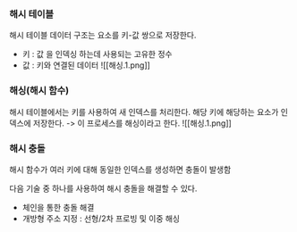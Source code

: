 ### 해시 테이블
해시 테이블 데이터 구조는 요소를 키-값 쌍으로 저장한다.
- 키 : 값 을 인덱싱 하는데 사용되는 고유한 정수
- 값 : 키와 연결된 데이터
![[해싱.1.png]]

### 해싱(해시 함수)
해시 테이블에서는 키를 사용하여 새 인덱스를 처리한다.
해당 키에 해당하는 요소가 인덱스에 저장한다. -> 이 프로세스를 해싱이라고 한다.
![[해싱.1.png]]

### 해시 충돌
해시 함수가 여러 키에 대해 동일한 인덱스를 생성하면 충돌이 발생함

다음 기술 중 하나를 사용하여 해시 충돌을 해결할 수 있다.
- 체인을 통한 충돌 해결
- 개방형 주소 지정 : 선형/2차 프로빙 및 이중 해싱

